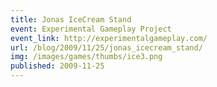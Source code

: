 ```yaml
---
title: Jonas IceCream Stand
event: Experimental Gameplay Project
event_link: http://experimentalgameplay.com/
url: /blog/2009/11/25/jonas_icecream_stand/
img: /images/games/thumbs/ice3.png
published: 2009-11-25
---
```


